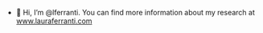 - 👋 Hi, I’m @lferranti. You can find more information about my research at www.lauraferranti.com

<!---
lferranti/lferranti is a ✨ special ✨ repository because its `README.md` (this file) appears on your GitHub profile.
You can click the Preview link to take a look at your changes.
--->
